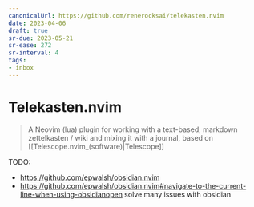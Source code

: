 ```yaml
---
canonicalUrl: https://github.com/renerocksai/telekasten.nvim
date: 2023-04-06
draft: true
sr-due: 2023-05-21
sr-ease: 272
sr-interval: 4
tags:
- inbox
---
```


# Telekasten.nvim

> A Neovim (lua) plugin for working with a text-based, markdown zettelkasten /
> wiki and mixing it with a journal, based on [[Telescope.nvim_(software)|Telescope]]

TODO:

- https://github.com/epwalsh/obsidian.nvim
- https://github.com/epwalsh/obsidian.nvim#navigate-to-the-current-line-when-using-obsidianopen
  solve many issues with obsidian